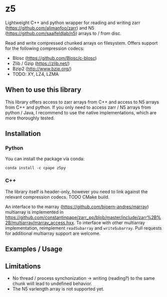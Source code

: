 # z5

Lightweight C++ and python wrapper for reading and writing zarr 
(https://github.com/alimanfoo/zarr) and N5 (https://github.com/saalfeldlab/n5) arrays to / from disc.

Read and write compressed chunked arrays on filesystem.
Offers support for the following compression codecs:
- Blosc (https://github.com/Blosc/c-blosc)
- Zlib / Gzip (https://zlib.net/)
- Bzip2 (http://www.bzip.org/)
- TODO: XY, LZ4, LZMA

## When to use this library

This library offers access to zarr arrays from C++ and access to
N5 arrays from C++ and python.
If you only need to access zarr / N5 arrays from python / Java,
I recommend to use the native implementations, which are more thoroughly tested.

## Installation

### Python

You can install the package via conda:

```
conda install -c cpape z5py
```

### C++

The library itself is header-only, however you need to link against the relevant compression codecs.
TODO CMake build.

An interface to the marray (https://github.com/bjoern-andres/marray) multiarray is implemented in 
https://github.com/constantinpape/zarr_pp/blob/master/include/zarr%2B%2B/multiarray/marray_access.hxx.
To interface with other multiarray implementation, reimplement `readSubarray` and `writeSubarray`.
Pull requests for additional multiarray support are welcome.

## Examples / Usage

## Limitations

- No thread / process synchonization -> writing (reading?) to the same chunk wiill lead to undefined behavior.
- The N5 varlength array is not supported yet.
